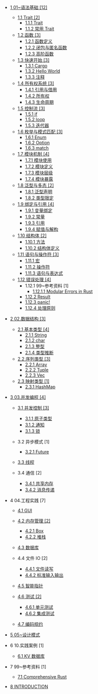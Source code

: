   - [1 01~语法基础 [12]](/01~语法基础/README.md)
    - [1.1 Trait [2]](/01~语法基础/Trait/README.md)
      - [1.1.1 Trait](/01~语法基础/Trait/Trait.md)
      - [1.1.2 常用 Trait](/01~语法基础/Trait/常用%20Trait.md)
    - [1.2 函数 [3]](/01~语法基础/函数/README.md)
      - [1.2.1 函数定义](/01~语法基础/函数/函数定义.md)
      - [1.2.2 闭包与匿名函数](/01~语法基础/函数/闭包与匿名函数.md)
      - [1.2.3 高阶函数](/01~语法基础/函数/高阶函数.md)
    - [1.3 快速开始 [3]](/01~语法基础/快速开始/README.md)
      - [1.3.1 Cargo](/01~语法基础/快速开始/Cargo.md)
      - [1.3.2 Hello World](/01~语法基础/快速开始/Hello%20World.md)
      - [1.3.3 注释](/01~语法基础/快速开始/注释.md)
    - [1.4 所有权系统 [3]](/01~语法基础/所有权系统/README.md)
      - [1.4.1 引用与借用](/01~语法基础/所有权系统/引用与借用.md)
      - [1.4.2 所有权](/01~语法基础/所有权系统/所有权.md)
      - [1.4.3 生命周期](/01~语法基础/所有权系统/生命周期.md)
    - [1.5 控制流 [3]](/01~语法基础/控制流/README.md)
      - [1.5.1 if](/01~语法基础/控制流/if.md)
      - [1.5.2 loop](/01~语法基础/控制流/loop.md)
      - [1.5.3 迭代器](/01~语法基础/控制流/迭代器.md)
    - [1.6 枚举与模式匹配 [3]](/01~语法基础/枚举与模式匹配/README.md)
      - [1.6.1 Enum](/01~语法基础/枚举与模式匹配/Enum.md)
      - [1.6.2 Option](/01~语法基础/枚举与模式匹配/Option.md)
      - [1.6.3 match](/01~语法基础/枚举与模式匹配/match.md)
    - [1.7 模块机制 [4]](/01~语法基础/模块机制/README.md)
      - [1.7.1 模块使用](/01~语法基础/模块机制/模块使用.md)
      - [1.7.2 模块定义](/01~语法基础/模块机制/模块定义.md)
      - [1.7.3 模块层级](/01~语法基础/模块机制/模块层级.md)
      - [1.7.4 模块暴露](/01~语法基础/模块机制/模块暴露.md)
    - [1.8 泛型与多态 [2]](/01~语法基础/泛型与多态/README.md)
      - [1.8.1 泛型声明](/01~语法基础/泛型与多态/泛型声明.md)
      - [1.8.2 类型限定](/01~语法基础/泛型与多态/类型限定.md)
    - [1.9 绑定与引用 [4]](/01~语法基础/绑定与引用/README.md)
      - [1.9.1 变量绑定](/01~语法基础/绑定与引用/变量绑定.md)
      - [1.9.2 常量](/01~语法基础/绑定与引用/常量.md)
      - [1.9.3 引用](/01~语法基础/绑定与引用/引用.md)
      - [1.9.4 赋值与解构](/01~语法基础/绑定与引用/赋值与解构.md)
    - [1.10 结构体 [2]](/01~语法基础/结构体/README.md)
      - [1.10.1 方法](/01~语法基础/结构体/方法.md)
      - [1.10.2 结构体定义](/01~语法基础/结构体/结构体定义.md)
    - [1.11 语句与操作符 [3]](/01~语法基础/语句与操作符/README.md)
      - [1.11.1 宏](/01~语法基础/语句与操作符/宏.md)
      - [1.11.2 操作符](/01~语法基础/语句与操作符/操作符.md)
      - [1.11.3 语句与表达式](/01~语法基础/语句与操作符/语句与表达式.md)
    - [1.12 错误处理 [4]](/01~语法基础/错误处理/README.md)
      - 1.12.1 99~参考资料 [1]
        - [1.12.1.1 Modular Errors in Rust](/01~语法基础/错误处理/99~参考资料/2023-Modular%20Errors%20in%20Rust.md)
      - [1.12.2 Result](/01~语法基础/错误处理/Result.md)
      - [1.12.3 panic!](/01~语法基础/错误处理/panic!.md)
      - [1.12.4 处理原则](/01~语法基础/错误处理/处理原则.md)
  - [2 02.数据结构 [3]](/02.数据结构/README.md)
    - [2.1 基本类型 [4]](/02.数据结构/基本类型/README.md)
      - [2.1.1 String](/02.数据结构/基本类型/String.md)
      - [2.1.2 char](/02.数据结构/基本类型/char.md)
      - [2.1.3 整型](/02.数据结构/基本类型/整型.md)
      - [2.1.4 类型推断](/02.数据结构/基本类型/类型推断.md)
    - [2.2 序列类型 [3]](/02.数据结构/序列类型/README.md)
      - [2.2.1 Array](/02.数据结构/序列类型/Array.md)
      - [2.2.2 Tuple](/02.数据结构/序列类型/Tuple.md)
      - [2.2.3 Vec](/02.数据结构/序列类型/Vec.md)
    - [2.3 映射类型 [1]](/02.数据结构/映射类型/README.md)
      - [2.3.1 HashMap](/02.数据结构/映射类型/HashMap.md)
  - [3 03.并发编程 [4]](/03.并发编程/README.md)
    - [3.1 并发控制 [3]](/03.并发编程/并发控制/README.md)
      - [3.1.1 原子类型](/03.并发编程/并发控制/原子类型.md)
      - [3.1.2 通知](/03.并发编程/并发控制/通知.md)
      - [3.1.3 锁](/03.并发编程/并发控制/锁.md)
    - 3.2 异步模式 [1]
      - [3.2.1 Future](/03.并发编程/异步模式/Future.md)
    - [3.3 线程](/03.并发编程/线程/README.md)
      
    - 3.4 通信 [2]
      - [3.4.1 共享内存](/03.并发编程/通信/共享内存.md)
      - [3.4.2 消息传递](/03.并发编程/通信/消息传递.md)
  - 4 04.工程实践 [7]
    - [4.1 GUI](/04.工程实践/GUI/README.md)
      
    - [4.2 内存管理 [2]](/04.工程实践/内存管理/README.md)
      - [4.2.1 Box](/04.工程实践/内存管理/Box.md)
      - [4.2.2 堆栈](/04.工程实践/内存管理/堆栈.md)
    - [4.3 数据库](/04.工程实践/数据库/README.md)
      
    - 4.4 文件 IO [2]
      - [4.4.1 文件读写](/04.工程实践/文件%20IO/文件读写.md)
      - [4.4.2 标准输入输出](/04.工程实践/文件%20IO/标准输入输出.md)
    - [4.5 智能指针](/04.工程实践/智能指针/README.md)
      
    - [4.6 测试 [2]](/04.工程实践/测试/README.md)
      - [4.6.1 单元测试](/04.工程实践/测试/单元测试.md)
      - [4.6.2 集成测试](/04.工程实践/测试/集成测试.md)
    - [4.7 编码规约](/04.工程实践/编码规约/README.md)
      
  - [5 05~设计模式](/05~设计模式/README.md)
    
  - 6 10.实践案例 [1]
    - [6.1 KV 数据库](/10.实践案例/KV%20数据库/README.md)
      
  - 7 99~参考资料 [1]
    - [7.1 Comprehensive Rust](/99~参考资料/Comprehensive%20Rust/README.md)
      
  - [8 INTRODUCTION](/INTRODUCTION.md)
